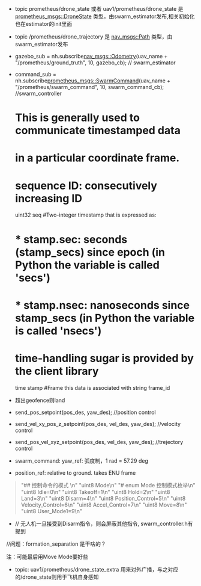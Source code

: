 <!--
 * @Author: lcf
 * @Date: 2022-02-01 00:18:41
 * @LastEditors: lcf
 * @LastEditTime: 2022-02-01 16:22:36
 * @FilePath: /swarm_ws2/README.md
 * @Description: 
 * 
-->

+ topic prometheus/drone_state 或者 uav1/prometheus/drone_state 是 [prometheus_msgs::DroneState](prometheus_msgs::DroneState) 类型，由swarm_estimator发布,相关初始化也在estimator的init里面
+ topic /prometheus/drone_trajectory 是 [nav_msgs::Path](nav_msgs::Path) 类型，由swarm_estimator发布
+ gazebo_sub = nh.subscribe[nav_msgs::Odometry](nav_msgs::Odometry)(uav_name + "/prometheus/ground_truth", 10, gazebo_cb); // swarm_estimator
+ command_sub = nh.subscribe[prometheus_msgs::SwarmCommand](prometheus_msgs::SwarmCommand)(uav_name +  "/prometheus/swarm_command", 10, swarm_command_cb); //swarm_controller

  # This is generally used to communicate timestamped data

  # in a particular coordinate frame.

  # sequence ID: consecutively increasing ID

  uint32 seq
  #Two-integer timestamp that is expressed as:

  # * stamp.sec: seconds (stamp_secs) since epoch (in Python the variable is called 'secs')

  # * stamp.nsec: nanoseconds since stamp_secs (in Python the variable is called 'nsecs')

  # time-handling sugar is provided by the client library

  time stamp
  #Frame this data is associated with
  string frame_id
+ 超出geofence则land
+ send_pos_setpoint(pos_des, yaw_des); //position control
+ send_vel_xy_pos_z_setpoint(pos_des, vel_des, yaw_des); //velocity control
+ send_pos_vel_xyz_setpoint(pos_des, vel_des, yaw_des); //trejectory control
+ swarm_command: yaw_ref: 弧度制，1 rad = 57.29 deg
+ position_ref: relative to ground. takes ENU frame

> "## 控制命令的模式 \n"
> "uint8 Mode\n"
> "# enum Mode 控制模式枚举\n"
> "uint8 Idle=0\n"
> "uint8 Takeoff=1\n"
> "uint8 Hold=2\n"
> "uint8 Land=3\n"
> "uint8 Disarm=4\n"
> "uint8 Position_Control=5\n"
> "uint8 Velocity_Control=6\n"
> "uint8 Accel_Control=7\n"
> "uint8 Move=8\n"
> "uint8 User_Mode1=9\n"

+ // 无人机一旦接受到Disarm指令，则会屏蔽其他指令, swarm_controller.h有提到

//问题：formation_separation 是干啥的？

注：可能最后用Move Mode要好些


+ topic: uav1/prometheus/drone_state_extra 用来对外广播，与之对应的/drone_state则用于飞机自身感知
